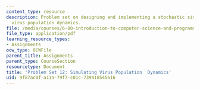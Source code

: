 ```yaml
---
content_type: resource
description: Problem set on designing and implementing a stochastic simulation of
  virus population dynamics.
file: /media/courses/6-00-introduction-to-computer-science-and-programming-fall-2008/9f87ac0fa11a79f7c01c739418545616_pset12.pdf
file_type: application/pdf
learning_resource_types:
- Assignments
ocw_type: OCWFile
parent_title: Assignments
parent_type: CourseSection
resourcetype: Document
title: 'Problem Set 12: Simulating Virus Population  Dynamics'
uid: 9f87ac0f-a11a-79f7-c01c-739418545616
---
```

